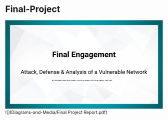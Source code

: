 # Final-Project
<img src="Diagrams-and-Media/Final Project Report.pdf">
![](Diagrams-and-Media/Final Project Report.pdf)
